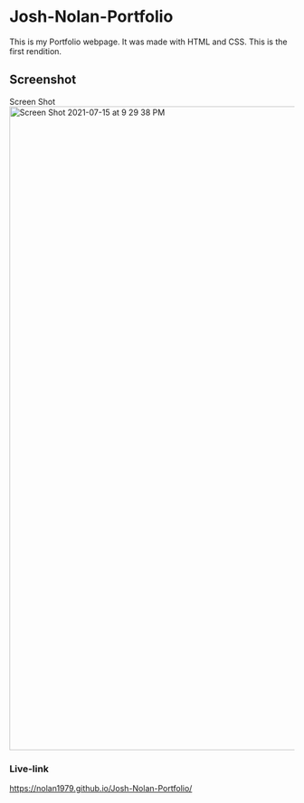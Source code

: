 # Josh-Nolan-Portfolio
This is my Portfolio webpage. It was made with HTML and CSS. This is the first rendition.

## Screenshot
Screen Shot <img width="1139" alt="Screen Shot 2021-07-15 at 9 29 38 PM" src="https://user-images.githubusercontent.com/53482411/125882533-8d168569-6262-4672-b0e8-17bc749832ad.png">


### Live-link
https://nolan1979.github.io/Josh-Nolan-Portfolio/

